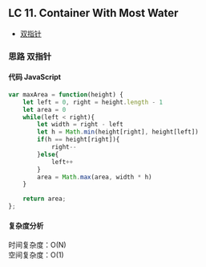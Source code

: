 ## LC 11. Container With Most Water

- [双指针](#思路-双指针)

### 思路 双指针

#### 代码 JavaScript

```JavaScript
var maxArea = function(height) {
    let left = 0, right = height.length - 1
    let area = 0
    while(left < right){
        let width = right - left
        let h = Math.min(height[right], height[left])
        if(h == height[right]){
            right--
        }else{
            left++
        }
        area = Math.max(area, width * h)
    }

    return area;
};

```

#### 复杂度分析

时间复杂度：O(N) </br>
空间复杂度：O(1)

